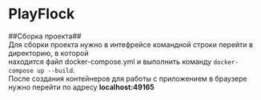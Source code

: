 # PlayFlock
##Сборка проекта## <br/>
Для сборки проекта нужно в интефрейсе командной строки перейти в директорию, в которой <br/>
находится файл docker-compose.yml и выполнить команду `docker-compose up --build`. <br/>
После создания контейнеров для работы с приложением в браузере нужно перейти по адресу **localhost:49165**
